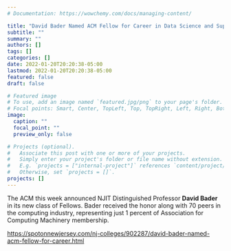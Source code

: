 ```yaml
---
# Documentation: https://wowchemy.com/docs/managing-content/

title: "David Bader Named ACM Fellow for Career in Data Science and Supercomputing"
subtitle: ""
summary: ""
authors: []
tags: []
categories: []
date: 2022-01-20T20:20:38-05:00
lastmod: 2022-01-20T20:20:38-05:00
featured: false
draft: false

# Featured image
# To use, add an image named `featured.jpg/png` to your page's folder.
# Focal points: Smart, Center, TopLeft, Top, TopRight, Left, Right, BottomLeft, Bottom, BottomRight.
image:
  caption: ""
  focal_point: ""
  preview_only: false

# Projects (optional).
#   Associate this post with one or more of your projects.
#   Simply enter your project's folder or file name without extension.
#   E.g. `projects = ["internal-project"]` references `content/project/deep-learning/index.md`.
#   Otherwise, set `projects = []`.
projects: []
---
```


The ACM this week announced NJIT Distinguished Professor **David Bader** in its new class of Fellows. Bader received the honor along with 70 peers in the computing industry, representing just 1 percent of Association for Computing Machinery membership.

https://spotonnewjersey.com/nj-colleges/902287/david-bader-named-acm-fellow-for-career.html
